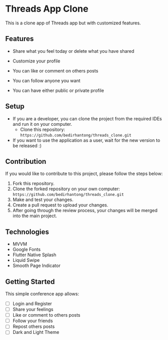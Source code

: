 # Threads App Clone

This is a clone app of Threads app but with customized features.

## Features

- Share what you feel today or delete what you have shared

- Customize your profile

- You can like or comment on others posts

- You can follow anyone you want

- You can have either public or private profile



## Setup
- If you are a developer, you can clone the project from the required IDEs and run it on your computer.
  - Clone this repository: `https://github.com/bedirhantong/threads_clone.git`
- If you want to use the application as a user, wait for the new version to be released :)

## Contribution

If you would like to contribute to this project, please follow the steps below:

1. Fork this repository.
2. Clone the forked repository on your own computer: `https://github.com/bedirhantong/threads_clone.git`
3. Make and test your changes.
4. Create a pull request to upload your changes.
5. After going through the review process, your changes will be merged into the main project.

## Technologies

- MVVM
- Google Fonts
- Flutter Native Splash
- Liquid Swipe
- Smooth Page Indicator


## Getting Started

This simple conference app allows:

- [ ] Login and Register
- [ ] Share your feelings
- [ ] Like or comment to others posts
- [ ] Follow your friends
- [ ] Repost others posts
- [ ] Dark and Light Theme 
